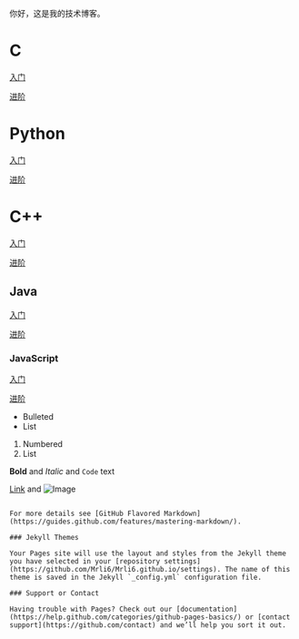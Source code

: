 你好，这是我的技术博客。


# C

[入门]( https://mrli6.github.io/The-introduction-to-C/)

[进阶](url)


# Python

[入门](url)

[进阶](url)


# C++

[入门](url)

[进阶](url)


## Java

[入门](url)

[进阶](url)


### JavaScript

[入门](url)

[进阶](url)


- Bulleted
- List

1. Numbered
2. List

**Bold** and _Italic_ and `Code` text

[Link](url) and ![Image](src)
```

For more details see [GitHub Flavored Markdown](https://guides.github.com/features/mastering-markdown/).

### Jekyll Themes

Your Pages site will use the layout and styles from the Jekyll theme you have selected in your [repository settings](https://github.com/Mrli6/Mrli6.github.io/settings). The name of this theme is saved in the Jekyll `_config.yml` configuration file.

### Support or Contact

Having trouble with Pages? Check out our [documentation](https://help.github.com/categories/github-pages-basics/) or [contact support](https://github.com/contact) and we’ll help you sort it out.
